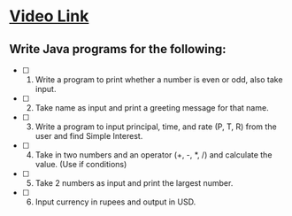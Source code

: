 # [Video Link](https://youtu.be/TAtrPoaJ7gc)

## Write Java programs for the following:

- [ ] 1. Write a program to print whether a number is even or odd, also take input.
- [ ] 2. Take name as input and print a greeting message for that name.
- [ ] 3. Write a program to input principal, time, and rate (P, T, R) from the user and find Simple Interest.
- [ ] 4. Take in two numbers and an operator (+, -, *, /) and calculate the value. (Use if conditions)
- [ ] 5. Take 2 numbers as input and print the largest number.
- [ ] 6. Input currency in rupees and output in USD.

